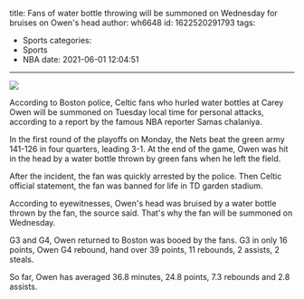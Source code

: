 title: Fans of water bottle throwing will be summoned on Wednesday for bruises on Owen's head
author: wh6648
id: 1622520291793
tags: 
- Sports
categories: 
- Sports
- NBA
date: 2021-06-01 12:04:51
---
![](https://p4.itc.cn/q_70/images01/20210601/e7e0a84c79264b34b21baf46fe1d14a6.jpeg)


According to Boston police, Celtic fans who hurled water bottles at Carey Owen will be summoned on Tuesday local time for personal attacks, according to a report by the famous NBA reporter Samas chalaniya.

In the first round of the playoffs on Monday, the Nets beat the green army 141-126 in four quarters, leading 3-1. At the end of the game, Owen was hit in the head by a water bottle thrown by green fans when he left the field.

After the incident, the fan was quickly arrested by the police. Then Celtic official statement, the fan was banned for life in TD garden stadium.

According to eyewitnesses, Owen's head was bruised by a water bottle thrown by the fan, the source said. That's why the fan will be summoned on Wednesday.

G3 and G4, Owen returned to Boston was booed by the fans. G3 in only 16 points, Owen G4 rebound, hand over 39 points, 11 rebounds, 2 assists, 2 steals.

So far, Owen has averaged 36.8 minutes, 24.8 points, 7.3 rebounds and 2.8 assists.

